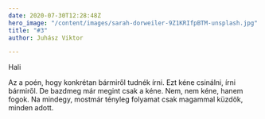 ```yaml
---
date: 2020-07-30T12:28:48Z
hero_image: "/content/images/sarah-dorweiler-9Z1KRIfpBTM-unsplash.jpg"
title: "#3"
author: Juhász Viktor

---
```

Hali

Az a poén, hogy konkrétan bármiről tudnék írni. Ezt kéne csinálni, írni bármiről. De bazdmeg már megint csak a kéne. Nem, nem kéne, hanem fogok. Na mindegy, mostmár tényleg folyamat csak magammal küzdök, minden adott.